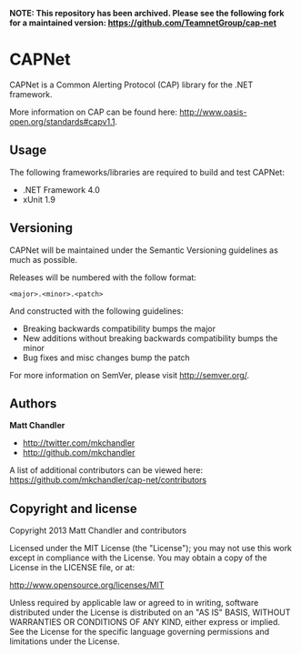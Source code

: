 **NOTE: This repository has been archived. Please see the following fork for a maintained version: https://github.com/TeamnetGroup/cap-net**


CAPNet
==

CAPNet is a Common Alerting Protocol (CAP) library for the .NET framework.

More information on CAP can be found here: http://www.oasis-open.org/standards#capv1.1.


Usage
--

The following frameworks/libraries are required to build and test CAPNet:

* .NET Framework 4.0
* xUnit 1.9

Versioning
--

CAPNet will be maintained under the Semantic Versioning guidelines as much as possible.

Releases will be numbered with the follow format:

`<major>.<minor>.<patch>`

And constructed with the following guidelines:

* Breaking backwards compatibility bumps the major
* New additions without breaking backwards compatibility bumps the minor
* Bug fixes and misc changes bump the patch

For more information on SemVer, please visit http://semver.org/.

Authors
-------

**Matt Chandler**

+ http://twitter.com/mkchandler
+ http://github.com/mkchandler

A list of additional contributors can be viewed here: https://github.com/mkchandler/cap-net/contributors

Copyright and license
---------------------

Copyright 2013 Matt Chandler and contributors

Licensed under the MIT License (the "License"); you may not use this work except in compliance with the License. You may obtain a copy of the License in the LICENSE file, or at:

http://www.opensource.org/licenses/MIT

Unless required by applicable law or agreed to in writing, software distributed under the License is distributed on an "AS IS" BASIS, WITHOUT WARRANTIES OR CONDITIONS OF ANY KIND, either express or implied. See the License for the specific language governing permissions and limitations under the License.

